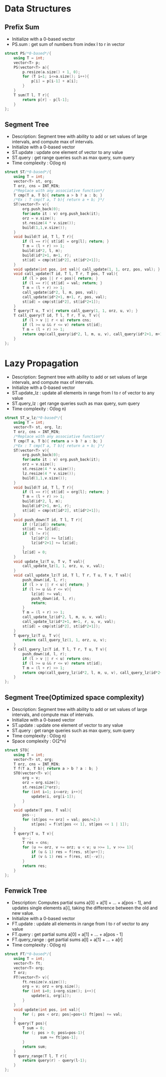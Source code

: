 # Data Structures
## Prefix Sum

+ Initialize with a 0-based vector
+ PS.sum : get sum of numbers from index l to r in vector

```cpp
struct PS/*0-based*/{
    using T = int;
    vector<T> p;
    PS(vector<T> a){
        p.resize(a.size() + 1, 0);
        for (T i=1; i<=a.size(); i++){
            p[i] = p[i-1] + a[i];
        }
    }
    T sum(T l, T r){
        return p[r] - p[l-1];
    }
};
```

## Segment Tree

+ Description: Segment tree with ability to add or set values of large intervals, and compute max of intervals.
+ Initialize with a 0-based vector
+ ST.update : update one element of vector to any value
+ ST.query : get range queries such as max query, sum query
+ Time complexity : O(log n)

```cpp
struct ST/*0-based*/{
    using T = int;
    vector<T> st, org;
    T orz, cns = INT_MIN;
    /*Replace with any associative function*/
    T cmp(T a, T b){ return a > b ? a : b; }
    /*Ex : T cmp(T a, T b){ return a + b; }*/
    ST(vector<T> v){
        org.push_back(0);
        for(auto it : v) org.push_back(it);
        orz = v.size();
        st.resize(4 * v.size());
        build(1,1,v.size());
    }
    void build(T id, T l, T r){
        if (l == r){ st[id] = org[l]; return; }
        T m = (l + r) >> 1;
        build(id*2, l, m);
        build(id*2+1, m+1, r);
        st[id] = cmp(st[id*2], st[id*2+1]);
    }
    void update(int pos, int val){ call_update(1, 1, orz, pos, val); }
    void call_update(T id, T l, T r, T pos, T val){
        if (l > pos || r < pos){ return; }
        if (l == r){ st[id] = val; return; }
        T m = (l + r) >> 1;
        call_update(id*2, l, m, pos, val);
        call_update(id*2+1, m+1, r, pos, val);
        st[id] = cmp(st[id*2], st[id*2+1]);
    }
    T query(T u, T v){ return call_query(1, 1, orz, u, v); }
    T call_query(T id, T l, T r, T u, T v){
        if (l > v || r < u) return cns;
        if (l >= u && r <= v) return st[id];
        T m = (l + r) >> 1;
        return cmp(call_query(id*2, l, m, u, v), call_query(id*2+1, m+1, r, u, v));
    }
};


```
# Lazy Propagation

+ Description: Segment tree with ability to add or set values of large intervals, and compute max of intervals.
+ Initialize with a 0-based vector
+ ST.update_lz : update all elements in range from l to r of vector to any value
+ ST.query_lz : get range queries such as max query, sum query
+ Time complexity : O(log n)

```cpp
struct ST_w_lz/*0-based*/{
    using T = int;
    vector<T> st, org, lz;
    T orz, cns = INT_MIN;
    /*Replace with any associative function*/
    T cmp(T a, T b){ return a > b ? a : b; }
    /*Ex : T cmp(T a, T b){ return a + b; }*/
    ST(vector<T> v){
        org.push_back(0);
        for(auto it : v) org.push_back(it);
        orz = v.size();
        st.resize(4 * v.size());
        lz.resize(4 * v.size());
        build(1,1,v.size());
    }
    void build(T id, T l, T r){
        if (l == r){ st[id] = org[l]; return; }
        T m = (l + r) >> 1;
        build(id*2, l, m);
        build(id*2+1, m+1, r);
        st[id] = cmp(st[id*2], st[id*2+1]);
    }
    void push_down(T id, T l, T r){
        if (!lz[id]) return;
        st[id] += lz[id];
        if (l != r){
            lz[id*2] += lz[id];
            lz[id*2+1] += lz[id];
        }
        lz[id] = 0;
    }
    void update_lz(T u, T v, T val){
        call_update_lz(1, 1, orz, u, v, val);
    }
    void call_update_lz(T id, T l, T r, T u, T v, T val){
        push_down(id, l, r);
        if (l > v || r < u){ return; }
        if (l >= u && r <= v){
            lz[id] += val;
            push_down(id, l, r);
            return;
        }
        T m = (l + r) >> 1;
        call_update_lz(id*2, l, m, u, v, val);
        call_update_lz(id*2+1, m+1, r, u, v, val);
        st[id] = cmp(st[id*2], st[id*2+1]);
    }
    T query_lz(T u, T v){
        return call_query_lz(1, 1, orz, u, v);
    }
    T call_query_lz(T id, T l, T r, T u, T v){
        push_down(id, l, r);
        if (l > v || r < u) return cns;
        if (l >= u && r <= v) return st[id];
        T m = (l + r) >> 1;
        return cmp(call_query_lz(id*2, l, m, u, v), call_query_lz(id*2+1, m+1, r, u, v));
    }
};
```

## Segment Tree(Optimized space complexity)

+ Description: Segment tree with ability to add or set values of large intervals, and compute max of intervals.
+ Initialize with a 0-based vector
+ ST.update : update one element of vector to any value
+ ST.query : get range queries such as max query, sum query
+ Time complexity : O(log n)
+ Space complexity : O(2*n)
```cpp
struct STO{
    using T = int;
    vector<T> st, org;
    T orz, cns = INT_MIN;
    T f(T a, T b){ return a > b ? a : b; }
    STO(vector<T> v){
        org = v;
        orz = org.size();
        st.resize(2*orz);
        for (int i=1; i<=orz; i++){
            update(i, org[i-1]);
        }
    }
    void update(T pos, T val){
        pos--;
        for (st[pos += orz] = val; pos/=2;)
            st[pos] = f(st[pos << 1], st[pos << 1 | 1]);
    }
    T query(T u, T v){
        u--;
        T res = cns;
        for (u += orz, v += orz; u < v; u >>= 1, v >>= 1){
            if (u & 1) res = f(res, st[u++]);
            if (v & 1) res = f(res, st[--v]);
        }
        return res;
    }
};

```

## Fenwick Tree

+ Description: Computes partial sums a[0] + a[1] + ... + a[pos - 1], and updates single elements a[i],
taking the difference between the old and new value.
+ Initialize with a 0-based vector
+ FT.update : update all elements in range from l to r of vector to any value
+ FT.query : get partial sums a[0] + a[1] + ... + a[pos - 1]
+ FT.query_range : get partial sums a[l] + a[1] + ... + a[r]
+ Time complexity : O(log n)

```cpp
struct FT/*0-based*/{
    using T = int;
    vector<T> ft;
    vector<T> org;
    T orz;
    FT(vector<T> v){
        ft.resize(v.size());
        org = v; orz = org.size();
        for (int i=0; i<org.size(); i++){
            update(i, org[i]);
        }
    }
    void update(int pos, int val){
        for (; pos < orz; pos|=pos+1) ft[pos] += val;
    }
    T query(T pos){
        T sum = 0;
        for (; pos > 0; pos&=pos-1){
                sum += ft[pos-1];
        }
        return sum;
    }
    T query_range(T l, T r){
        return query(r) - query(l-1);
    }
};
```